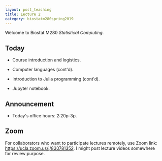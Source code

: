 ```yaml
---
layout: post_teaching
title: Lecture 2
category: biostatm280spring2019
---
```


Welcome to Biostat M280 *Statistical Computing*.

## Today

* Course introduction and logistics.

* Computer languages (cont'd).

* Introduction to Julia programming (cont'd).

* Jupyter notebook.

## Announcement

* Today's office hours: 2:20p-3p.

## Zoom

For collaborators who want to participate lectures remotely, use Zoom link: <https://ucla.zoom.us/j/830781352>. I might post lecture videos somewhere for review purpose.


